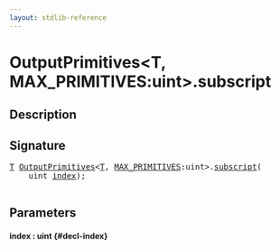 ```yaml
---
layout: stdlib-reference
---
```


# OutputPrimitives\<T, MAX\_PRIMITIVES:uint\>\.subscript

## Description





## Signature 

<pre>
<a href="/stdlib-reference/types/OutputPrimitives/index#typeparam-T" class="code_type">T</a> <a href="/stdlib-reference/types/OutputPrimitives/index" class="code_type">OutputPrimitives</a>&lt;<a href="/stdlib-reference/types/OutputPrimitives/index#typeparam-T" class="code_type">T</a>, <a href="/stdlib-reference/types/OutputPrimitives/index#decl-MAX_PRIMITIVES" class="code_var">MAX_PRIMITIVES</a>:<span class="code_keyword">uint</span>&gt;.<a href="/stdlib-reference/types/OutputPrimitives/subscript">subscript</a>(
    <span class="code_keyword">uint</span> <a href="/stdlib-reference/types/OutputPrimitives/subscript#decl-index" class="code_param">index</a>);

</pre>

## Parameters

#### index  : uint {#decl-index}

